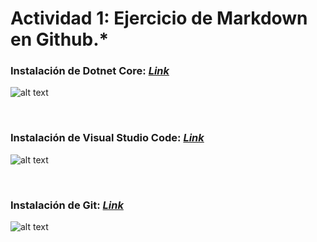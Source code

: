 
  # Actividad 1: Ejercicio de Markdown en Github.*


 ### Instalación de Dotnet Core: [*Link*](https://dotnet.microsoft.com/download ".Net Core" ) 
 ![alt text](https://encrypted-tbn0.gstatic.com/images?q=tbn%3AANd9GcQAJkLZta5CaYcLIrJ04Rgpieawmi32n2cYbVNImVzRgeqeZ1dk "Logo Title Text 1")

 <br>

 ### Instalación de Visual Studio Code: [*Link*](https://code.visualstudio.com/download "VSC")
 ![alt text](https://www.mclibre.org/consultar/informatica/img/vscode/vsc-descargar-2.png "Logo Titile Text 1")

 <br>

 ### Instalación de Git: [*Link*](https://git-scm.com/download/win "Git" )
 ![alt text](https://encrypted-tbn0.gstatic.com/images?q=tbn%3AANd9GcSUKzTpyOzEUpCEwjdJJ6ENuMPR_6V6Q2NTHOTKLJ_KoDsa5wsX "Logo Title Text 1")

